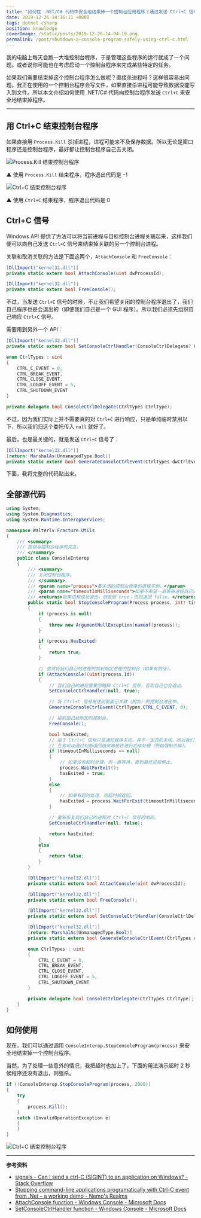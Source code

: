 ```yaml
---
title: "如何在 .NET/C# 代码中安全地结束掉一个控制台应用程序？通过发送 Ctrl+C 信号来结束"
date: 2019-12-26 14:16:11 +0800
tags: dotnet csharp
position: knowledge
coverImage: /static/posts/2019-12-26-14-04-19.png
permalink: /post/shutdown-a-console-program-safely-using-ctrl-c.html
---
```


我的电脑上每天会跑一大堆控制台程序，于是管理这些程序的运行就成了一个问题。或者说你可能也在考虑启动一个控制台程序来完成某些特定的任务。

如果我们需要结束掉这个控制台程序怎么做呢？直接杀进程吗？这样很容易出问题。我正在使用的一个控制台程序会写文件，如果直接杀进程可能导致数据没能写入到文件。所以本文介绍如何使用 .NET/C# 代码向控制台程序发送 `Ctrl+C` 来安全地结束掉程序。

---

<div id="toc"></div>

## 用 Ctrl+C 结束控制台程序

如果直接用 `Process.Kill` 杀掉进程，进程可能来不及保存数据。所以无论是窗口程序还是控制台程序，最好都让控制台程序自己去关闭。

![Process.Kill 结束控制台程序](/static/posts/2019-12-26-14-04-19.png)

▲ 使用 `Process.Kill` 结束程序，程序退出代码是 -1

![Ctrl+C 结束控制台程序](/static/posts/2019-12-26-14-02-15.png)

▲ 使用 `Ctrl+C` 结束程序，程序退出代码是 0

## Ctrl+C 信号

Windows API 提供了方法可以将当前进程与目标控制台进程关联起来，这样我们便可以向自己发送 `Ctrl+C` 信号来结束掉关联的另一个控制台进程。

关联和取消关联的方法是下面这两个，`AttachConsole` 和 `FreeConsole`：

```csharp
[DllImport("kernel32.dll")]
private static extern bool AttachConsole(uint dwProcessId);

[DllImport("kernel32.dll")]
private static extern bool FreeConsole();
```

不过，当发送 `Ctrl+C` 信号的时候，不止我们希望关闭的控制台程序退出了，我们自己程序也是会退出的（即便我们自己是一个 GUI 程序）。所以我们必须先组织自己响应 `Ctrl+C` 信号。

需要用到另外一个 API：

```csharp
[DllImport("kernel32.dll")]
private static extern bool SetConsoleCtrlHandler(ConsoleCtrlDelegate? HandlerRoutine, bool Add);

enum CtrlTypes : uint
{
    CTRL_C_EVENT = 0,
    CTRL_BREAK_EVENT,
    CTRL_CLOSE_EVENT,
    CTRL_LOGOFF_EVENT = 5,
    CTRL_SHUTDOWN_EVENT
}

private delegate bool ConsoleCtrlDelegate(CtrlTypes CtrlType);
```

不过，因为我们实际上并不需要真的对 `Ctrl+C` 进行响应，只是单纯临时禁用以下，所以我们归这个委托传入 `null` 就好了。

最后，也是最关键的，就是发送 `Ctrl+C` 信号了：

```csharp
[DllImport("kernel32.dll")]
[return: MarshalAs(UnmanagedType.Bool)]
private static extern bool GenerateConsoleCtrlEvent(CtrlTypes dwCtrlEvent, uint dwProcessGroupId);
```

下面，我将完整的代码贴出来。

## 全部源代码

```csharp
using System;
using System.Diagnostics;
using System.Runtime.InteropServices;

namespace Walterlv.Fracture.Utils
{
    /// <summary>
    /// 提供与控制台程序的交互。
    /// </summary>
    public class ConsoleInterop
    {
        /// <summary>
        /// 关闭控制台程序。
        /// </summary>
        /// <param name="process">要关闭的控制台程序的进程实例。</param>
        /// <param name="timeoutInMilliseconds">如果不希望一直等待进程自己退出，则可以在此参数中设置超时。你可以在超时未推出候采取强制杀掉进程的策略。</param>
        /// <returns>如果进程成功退出，则返回 true；否则返回 false。</returns>
        public static bool StopConsoleProgram(Process process, int? timeoutInMilliseconds = null)
        {
            if (process is null)
            {
                throw new ArgumentNullException(nameof(process));
            }

            if (process.HasExited)
            {
                return true;
            }

            // 尝试将我们自己的进程附加到指定进程的控制台（如果有的话）。
            if (AttachConsole((uint)process.Id))
            {
                // 我们自己的进程需要忽略掉 Ctrl+C 信号，否则自己也会退出。
                SetConsoleCtrlHandler(null, true);

                // 将 Ctrl+C 信号发送到前面已关联（附加）的控制台进程中。
                GenerateConsoleCtrlEvent(CtrlTypes.CTRL_C_EVENT, 0);

                // 拾前面已经附加的控制台。
                FreeConsole();

                bool hasExited;
                // 由于 Ctrl+C 信号只是通知程序关闭，并不一定真的关闭。所以我们等待一定时间，如果仍未关闭，则超时不处理。
                // 业务可以通过判断返回值来角是否进行后续处理（例如强制杀掉）。
                if (timeoutInMilliseconds == null)
                {
                    // 如果没有超时处理，则一直等待，直到最终进程停止。
                    process.WaitForExit();
                    hasExited = true;
                }
                else
                {
                    // 如果有超时处理，则超时候返回。
                    hasExited = process.WaitForExit(timeoutInMilliseconds.Value);
                }

                // 重新恢复我们自己的进程对 Ctrl+C 信号的响应。
                SetConsoleCtrlHandler(null, false);

                return hasExited;
            }
            else
            {
                return false;
            }
        }

        [DllImport("kernel32.dll")]
        private static extern bool AttachConsole(uint dwProcessId);

        [DllImport("kernel32.dll")]
        private static extern bool FreeConsole();

        [DllImport("kernel32.dll")]
        private static extern bool SetConsoleCtrlHandler(ConsoleCtrlDelegate? HandlerRoutine, bool Add);

        [DllImport("kernel32.dll")]
        [return: MarshalAs(UnmanagedType.Bool)]
        private static extern bool GenerateConsoleCtrlEvent(CtrlTypes dwCtrlEvent, uint dwProcessGroupId);

        enum CtrlTypes : uint
        {
            CTRL_C_EVENT = 0,
            CTRL_BREAK_EVENT,
            CTRL_CLOSE_EVENT,
            CTRL_LOGOFF_EVENT = 5,
            CTRL_SHUTDOWN_EVENT
        }

        private delegate bool ConsoleCtrlDelegate(CtrlTypes CtrlType);
    }
}
```

## 如何使用

现在，我们可以通过调用 `ConsoleInterop.StopConsoleProgram(process)` 来安全地结束掉一个控制台程序。

当然，为了处理一些意外的情况，我把超时也加上了。下面的用法演示超时 2 秒候程序还没有退出，则强杀。

```csharp
if (!ConsoleInterop.StopConsoleProgram(process, 2000))
{
    try
    {
        process.Kill();
    }
    catch (InvalidOperationException e)
    {
    }
}
```

![Ctrl+C 结束控制台程序](/static/posts/2019-12-26-14-02-15.png)

---

**参考资料**

- [signals - Can I send a ctrl-C (SIGINT) to an application on Windows? - Stack Overflow](https://stackoverflow.com/a/15281070/6233938)
- [Stopping command-line applications programatically with Ctrl-C event from .Net – a working demo - Nemo's Realms](http://stanislavs.org/stopping-command-line-applications-programatically-with-ctrl-c-events-from-net/)
- [AttachConsole function - Windows Console - Microsoft Docs](https://docs.microsoft.com/en-us/windows/console/attachconsole)
- [SetConsoleCtrlHandler function - Windows Console - Microsoft Docs](https://docs.microsoft.com/en-us/windows/console/setconsolectrlhandler)



